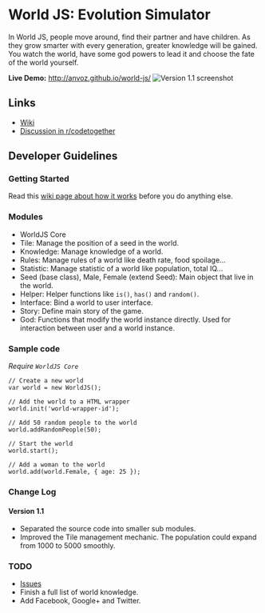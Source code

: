 World JS: Evolution Simulator
========

In World JS, people move around, find their partner and have children. As they grow smarter with every generation, greater knowledge will be gained. You watch the world, have some god powers to lead it and choose the fate of the world yourself.

**Live Demo:** http://anvoz.github.io/world-js/
![Version 1.1 screenshot](https://f.cloud.github.com/assets/4688035/887848/f6802384-fa02-11e2-81cc-a839cca329d5.png "Version 1.1 screenshot")

## Links
* [Wiki](https://github.com/anvoz/world-js/wiki)
* [Discussion in r/codetogether](http://www.reddit.com/r/codetogether/comments/1in075/game_project_world_js_evolution_simulator_looking/)

## Developer Guidelines

### Getting Started
Read this [wiki page about how it works](https://github.com/anvoz/world-js/wiki) before you do anything else.

### Modules
* WorldJS Core
 * Tile: Manage the position of a seed in the world.
 * Knowledge: Manage knowledge of a world.
 * Rules: Manage rules of a world like death rate, food spoilage...
 * Statistic: Manage statistic of a world like population, total IQ...
 * Seed (base class), Male, Female (extend Seed): Main object that live in the world.
 * Helper: Helper functions like `is()`, `has()` and `random()`.
* Interface: Bind a world to user interface.
* Story: Define main story of the game.
* God: Functions that modify the world instance directly. Used for interaction between user and a world instance.

### Sample code

_Require `WorldJS Core`_
```
// Create a new world
var world = new WorldJS();

// Add the world to a HTML wrapper
world.init('world-wrapper-id');

// Add 50 random people to the world
world.addRandomPeople(50);

// Start the world
world.start();

// Add a woman to the world
world.add(world.Female, { age: 25 });
```

### Change Log
#### Version 1.1
* Separated the source code into smaller sub modules.
* Improved the Tile management mechanic. The population could expand from 1000 to 5000 smoothly.

### TODO

* [Issues](https://github.com/anvoz/world-js/issues?state=open)
* Finish a full list of world knowledge.
* Add Facebook, Google+ and Twitter.

